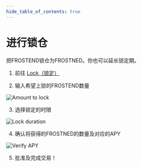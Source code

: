 ```yaml
---
hide_table_of_contents: true
---
```


# 进行锁仓

把FROSTEND锁仓为FROSTNED。你也可以延长锁定期。

1. 前往 [Lock（锁定）](https://app.frostend.com/vefrostend/lock)


2. 输入希望上锁的FROSTEND数量

![Amount to lock](/img/ProtocolMechanics/amount_to_lock.png "Amount to lock")

3. 选择锁定的时限

![Lock duration](/img/ProtocolMechanics/lock_duration.png "Lock duration")

4. 确认将获得的FROSTNED的数量及对应的APY

![Verify APY](/img/ProtocolMechanics/verify_apy.png "Verify APY")

5. 批准及完成交易！
